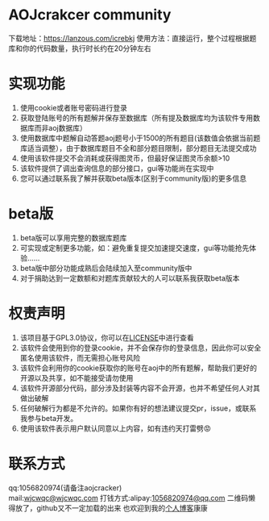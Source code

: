 # AOJcrakcer community
下载地址：https://lanzous.com/icrebkj
使用方法：直接运行，整个过程根据题库和你的代码数量，执行时长约在20分钟左右
# 实现功能
1. 使用cookie或者账号密码进行登录
1. 获取登陆账号的所有题解并保存至数据库（所有提及数据库均为该软件专用数据库而非aoj数据库）
1. 使用数据库中题解自动答题aoj题号小于1500的所有题目(该数值会依据当前题库适当调整），由于数据库题目不全和部分题目限制，部分题目无法提交成功
1. 使用该软件提交不会消耗或获得图灵币，但最好保证图灵币余额>10
1. 该软件提供了调出查询信息的部分接口，gui等功能尚在实现中
1. 您可以通过联系我了解并获取beta版本(区别于community版)的更多信息

# beta版
1. beta版可以享用完整的数据库题库
1. 可实现或定制更多功能，如：避免重复提交加速提交速度，gui等功能抢先体验……
1. beta版中部分功能成熟后会陆续加入至community版中
1. 对于捐助达到一定数额和对题库贡献较大的人可以联系我获取beta版本

# 权责声明
1. 该项目基于GPL3.0协议，你可以在[LICENSE](LICENSE)中进行查看
1. 该软件会使用到你的登录cookie，并不会保存你的登录信息，因此你可以安全匿名使用该软件，而无需担心账号风险
1. 该软件会利用你的cookie获取你的账号在aoj中的所有题解，帮助我们更好的开源以及共享，如不能接受请勿使用
1. 该软件开源部分代码，部分涉及封装等内容不会开源，也并不希望任何人对其做出破解
1. 任何破解行为都是不允许的。如果你有好的想法建议提交pr，issue，或联系我参与beta开发。
1. 使用该软件表示用户默认同意以上内容，如有违约天打雷劈😡
# 联系方式
qq:1056820974(请备注aojcracker)  
mail:wjcwqc@wjcwqc.com
打钱方式:alipay:1056820974@qq.com
二维码懒得放了，github又不一定加载的出来
也欢迎到我的[个人博客](https://github.wjcwqc.com)康康

